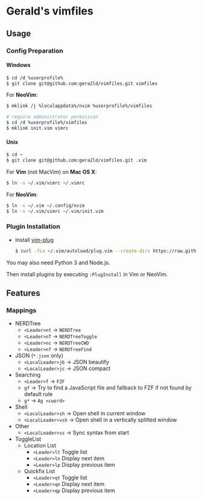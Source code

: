 # Gerald's vimfiles

## Usage

### Config Preparation

#### Windows

```sh
$ cd /d %userprofile%
$ git clone git@github.com:gera2ld/vimfiles.git vimfiles
```

For **NeoVim**:

```sh
$ mklink /j %localappdata%/nvim %userprofile%/vimfiles

# require administrator permission
$ cd /d %userprofile%/vimfiles
$ mklink init.vim vimrc
```

#### Unix

```sh
$ cd ~
$ git clone git@github.com:gera2ld/vimfiles.git .vim
```

For **Vim** (not MacVim) on **Mac OS X**:

```sh
$ ln -s ~/.vim/vimrc ~/.vimrc
```

For **NeoVim**:

```sh
$ ln -s ~/.vim ~/.config/nvim
$ ln -s ~/.vim/vimrc ~/.vim/init.vim
```

### Plugin Installation

- Install [vim-plug](https://github.com/junegunn/vim-plug)

  ```sh
  $ curl -fLo ~/.vim/autoload/plug.vim --create-dirs https://raw.githubusercontent.com/junegunn/vim-plug/master/plug.vim
  ```

You may also need Python 3 and Node.js.

Then install plugins by executing `:PlugInstall` in Vim or NeoVim.

## Features

### Mappings

- NERDTree
  - `<Leader>nt` -> `NERDTree`
  - `<Leader>nT` -> `NERDTreeToggle`
  - `<Leader>nc` -> `NERDTreeCWD`
  - `<Leader>nf` -> `NERDTreeFind`
- JSON (`*.json` only)
  - `<LocalLeader>jb` -> JSON beautify
  - `<LocalLeader>jc` -> JSON compact
- Searching
  - `<Leader>f` -> `FZF`
  - `gf` -> Try to find a JavaScript file and fallback to FZF if not found by default rule
  - `g*` -> `Ag <cword>`
- Shell
  - `<LocalLeader>sh` -> Open shell in current window
  - `<LocalLeader>vsh` -> Open shell in a vertically splitted window
- Other
  - `<LocalLeader>ss` -> Sync syntax from start
- ToggleList
  - Location List
    - `<Leader>lt` Toggle list
    - `<Leader>ln` Display next item
    - `<Leader>lp` Display previous item
  - Quickfix List
    - `<Leader>qt` Toggle list
    - `<Leader>qn` Display next item
    - `<Leader>qp` Display previous item
